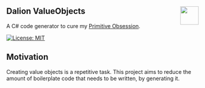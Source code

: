 ## Dalion ValueObjects [<img src="https://dalion.eu/dalion128.png" align="right" width="48">](https://www.dalion.eu)

A C# code generator to cure my [Primitive Obsession](https://refactoring.guru/smells/primitive-obsession).

[![License: MIT](https://img.shields.io/badge/License-MIT-yellow.svg)](https://opensource.org/licenses/MIT)

## Motivation

Creating value objects is a repetitive task. This project aims to reduce the amount of boilerplate code that needs to be written, by generating it.
